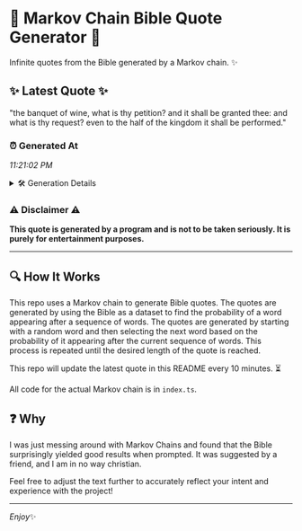 # 📖 Markov Chain Bible Quote Generator 📖

Infinite quotes from the Bible generated by a Markov chain. ✨

## ✨ Latest Quote ✨
"the banquet of wine, what is thy petition? and it shall be granted thee: and what is thy request? even to the half of the kingdom it shall be performed."

### ⏰ Generated At
*11:21:02 PM*

<details>
    <summary>🛠️ Generation Details</summary>
    <p>
        <strong>🌱 Seed:</strong> the<br>
        <strong>🔄 Iterations:</strong> 29<br>
        <strong>📜 Context History:</strong><br>[ the ]: banquet<br>[ the, banquet ]: of<br>[ the, banquet, of ]: wine,<br>[ the, banquet, of, wine, ]: what<br>[ the, banquet, of, wine,, what ]: is<br>[ the, banquet, of, wine,, what, is ]: thy<br>[ banquet, of, wine,, what, is, thy ]: petition?<br>[ of, wine,, what, is, thy, petition? ]: and<br>[ wine,, what, is, thy, petition?, and ]: it<br>[ what, is, thy, petition?, and, it ]: shall<br>[ is, thy, petition?, and, it, shall ]: be<br>[ thy, petition?, and, it, shall, be ]: granted<br>[ petition?, and, it, shall, be, granted ]: thee:<br>[ and, it, shall, be, granted, thee: ]: and<br>[ it, shall, be, granted, thee:, and ]: what<br>[ shall, be, granted, thee:, and, what ]: is<br>[ be, granted, thee:, and, what, is ]: thy<br>[ granted, thee:, and, what, is, thy ]: request?<br>[ thee:, and, what, is, thy, request? ]: even<br>[ and, what, is, thy, request?, even ]: to<br>[ what, is, thy, request?, even, to ]: the<br>[ is, thy, request?, even, to, the ]: half<br>[ thy, request?, even, to, the, half ]: of<br>[ request?, even, to, the, half, of ]: the<br>[ even, to, the, half, of, the ]: kingdom<br>[ to, the, half, of, the, kingdom ]: it<br>[ the, half, of, the, kingdom, it ]: shall<br>[ half, of, the, kingdom, it, shall ]: be<br>[ of, the, kingdom, it, shall, be ]: performed.<br>
    </p>
</details>

### ⚠️ Disclaimer ⚠️
**This quote is generated by a program and is not to be taken seriously. It is purely for entertainment purposes.**

---

## 🔍 How It Works

This repo uses a Markov chain to generate Bible quotes. The quotes are generated by using the Bible as a dataset to find the probability of a word appearing after a sequence of words. The quotes are generated by starting with a random word and then selecting the next word based on the probability of it appearing after the current sequence of words. This process is repeated until the desired length of the quote is reached.

This repo will update the latest quote in this README every 10 minutes. ⏳

All code for the actual Markov chain is in `index.ts`.

## ❓ Why

I was just messing around with Markov Chains and found that the Bible surprisingly yielded good results when prompted. 
It was suggested by a friend, and I am in no way christian.

Feel free to adjust the text further to accurately reflect your intent and experience with the project!

---

*Enjoy*✨
